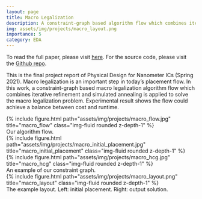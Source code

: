 ```yaml
---
layout: page
title: Macro Legalization
description: A constraint-graph based algorithm flow which combines iterative refinement and simulated annealing to solve the macro legalization problem.
img: assets/img/projects/macro_layout.png
importance: 5
category: EDA
---
```


To read the full paper, please visit <a href="https://kevinchang73.github.io/assets/pdf/macro.pdf">here</a>. For the source code, please visit the <a href="https://github.com/kevinchang73/2021Spring_PD_Final_Project">Github repo</a>.

This is the final project report of Physical Design for Nanometer ICs (Spring 2021). Macro legalization is an important step in today’s placement flow. In this work, a constraint-graph based macro legalization algorithm flow which combines iterative refinement and simulated annealing is applied to solve the macro legalization problem. Experimental result shows the flow could achieve a balance between cost and runtime.

<div class="row justify-content-md-center">
    <div class="col-sm-8 mt-3 mt-md-0">
        {% include figure.html path="assets/img/projects/macro_flow.jpg" title="macro_flow" class="img-fluid rounded z-depth-1" %}
    </div>
</div>
<div class="caption">
    Our algorithm flow.
</div>

<div class="row">
    <div class="col-sm-3 mt-3 mt-md-0">
        {% include figure.html path="assets/img/projects/macro_initial_placement.jpg" title="macro_initial_placement" class="img-fluid rounded z-depth-1" %}
    </div>
    <div class="col-sm-9 mt-3 mt-md-0">
        {% include figure.html path="assets/img/projects/macro_hcg.jpg" title="macro_hcg" class="img-fluid rounded z-depth-1" %}
    </div>
</div>
<div class="caption">
    An example of our constraint graph.
</div>

<div class="row">
    <div class="col-sm mt-3 mt-md-0">
        {% include figure.html path="assets/img/projects/macro_layout.png" title="macro_layout" class="img-fluid rounded z-depth-1" %}
    </div>
</div>
<div class="caption">
    The example layout. Left: initial placement. Right: output solution.
</div>
